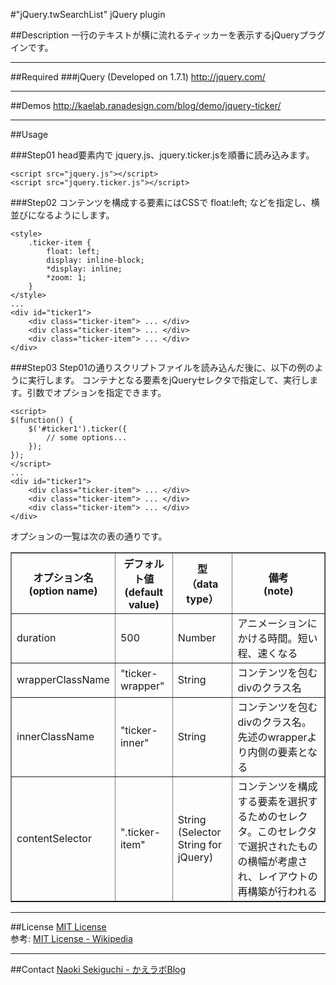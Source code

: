 #&quot;jQuery.twSearchList&quot; jQuery plugin

##Description
一行のテキストが横に流れるティッカーを表示するjQueryプラグインです。

---
##Required
###jQuery (Developed on 1.7.1)
http://jquery.com/

---
##Demos
http://kaelab.ranadesign.com/blog/demo/jquery-ticker/

---
##Usage

###Step01
head要素内で jquery.js、jquery.ticker.jsを順番に読み込みます。

	<script src="jquery.js"></script>
	<script src="jquery.ticker.js"></script>

###Step02
コンテンツを構成する要素にはCSSで float:left; などを指定し、横並びになるようにします。

	<style>
		.ticker-item {
			float: left;
			display: inline-block;
			*display: inline;
			*zoom: 1;
		}
	</style>
	...
	<div id="ticker1">
		<div class="ticker-item"> ... </div>
		<div class="ticker-item"> ... </div>
		<div class="ticker-item"> ... </div>
	</div>


###Step03
Step01の通りスクリプトファイルを読み込んだ後に、以下の例のように実行します。
コンテナとなる要素をjQueryセレクタで指定して、実行します。引数でオプションを指定できます。

	<script>
	$(function() {
		$('#ticker1').ticker({
			// some options...
		});
	});
	</script>
	...
	<div id="ticker1">
		<div class="ticker-item"> ... </div>
		<div class="ticker-item"> ... </div>
		<div class="ticker-item"> ... </div>
	</div>

オプションの一覧は次の表の通りです。

<table border="1">
<colgroup span="1" class="colh">
<colgroup span="1" class="colh">
<colgroup span="1" class="cold">
<thead>
<tr>
<th>オプション名<br>(option name)</th>
<th>デフォルト値<br>(default value)</th>
<th>型<br>（data type）</th>
<th>備考<br>(note)</th>
</tr>
</thead>
<tbody>

<tr>
<td>duration</td>
<td>500</td>
<td>Number</td>
<td>アニメーションにかける時間。短い程、速くなる</td>
</tr>
<tr>
<td>wrapperClassName</td>
<td>"ticker-wrapper"</td>
<td>String</td>
<td>コンテンツを包むdivのクラス名</td>
</tr>
<tr>
<td>innerClassName</td>
<td>"ticker-inner"</td>
<td>String</td>
<td>コンテンツを包むdivのクラス名。先述のwrapperより内側の要素となる</td>
</tr>
<tr>
<td>contentSelector</td>
<td>".ticker-item"</td>
<td>String<br>(Selector String for jQuery)</td>
<td>コンテンツを構成する要素を選択するためのセレクタ。このセレクタで選択されたものの横幅が考慮され、レイアウトの再構築が行われる</td>
</tr>
</tbody>
</table>

---
##License
<a href="http://www.opensource.org/licenses/mit-license.html">MIT License</a><br />
参考: <a href="https://secure.wikimedia.org/wikipedia/ja/wiki/MIT_License">MIT License - Wikipedia</a>

---
##Contact
<a href="http://kaelab.ranadesign.com/blog/author/naoki-sekiguchi/">Naoki Sekiguchi - かえラボBlog</a>

